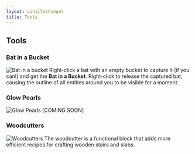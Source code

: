 ```yaml
---
layout: vanillachanges
title: Tools
---
```


## Tools

### Bat in a Bucket
![Bat in a bucket](https://raw.githubusercontent.com/svenhjol/Charm-Assets/master/web/charm-features/nope.png)
Right-click a bat with an empty bucket to capture it (if you can!) and get the **Bat in a Bucket**.
Right-click to release the captured bat, causing the outline of all entities around you to be visible for a moment.

### Glow Pearls
![Glow Pearls](https://raw.githubusercontent.com/svenhjol/Charm-Assets/master/web/charm-features/nope.png)
[COMING SOON]

### Woodcutters
![Woodcutters](https://raw.githubusercontent.com/svenhjol/Charm-Assets/master/web/charm-features/nope.png)
The woodcutter is a functional block that adds more efficient recipes for crafting wooden stairs and slabs.
